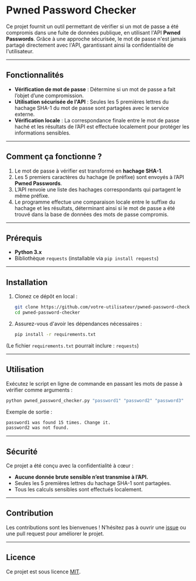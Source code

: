 # Pwned Password Checker

Ce projet fournit un outil permettant de vérifier si un mot de passe a été compromis dans une fuite de données publique, en utilisant l'API **Pwned Passwords**. Grâce à une approche sécurisée, le mot de passe n'est jamais partagé directement avec l'API, garantissant ainsi la confidentialité de l'utilisateur.

---

## Fonctionnalités

- **Vérification de mot de passe** : Détermine si un mot de passe a fait l’objet d’une compromission.
- **Utilisation sécurisée de l'API** : Seules les 5 premières lettres du hachage SHA-1 du mot de passe sont partagées avec le service externe.
- **Vérification locale** : La correspondance finale entre le mot de passe haché et les résultats de l’API est effectuée localement pour protéger les informations sensibles.

---

## Comment ça fonctionne ?

1. Le mot de passe à vérifier est transformé en **hachage SHA-1**.
2. Les 5 premiers caractères du hachage (le préfixe) sont envoyés à l’API **Pwned Passwords**.
3. L’API renvoie une liste des hachages correspondants qui partagent le même préfixe.
4. Le programme effectue une comparaison locale entre le suffixe du hachage et les résultats, déterminant ainsi si le mot de passe a été trouvé dans la base de données des mots de passe compromis.

---

## Prérequis

- **Python 3.x**
- Bibliothèque `requests` (installable via `pip install requests`)

---

## Installation

1. Clonez ce dépôt en local :
   ```bash
   git clone https://github.com/votre-utilisateur/pwned-password-checker.git
   cd pwned-password-checker
   ```
2. Assurez-vous d'avoir les dépendances nécessaires :
   ```bash
   pip install -r requirements.txt
   ```

(Le fichier `requirements.txt` pourrait inclure : `requests`)

---

## Utilisation

Exécutez le script en ligne de commande en passant les mots de passe à vérifier comme arguments :

```bash
python pwned_password_checker.py "password1" "password2" "password3"
```

Exemple de sortie :

```bash
password1 was found 15 times. Change it.
password2 was not found.
```

---

## Sécurité

Ce projet a été conçu avec la confidentialité à cœur :
- **Aucune donnée brute sensible n’est transmise à l’API.**
- Seules les 5 premières lettres du hachage SHA-1 sont partagées.
- Tous les calculs sensibles sont effectués localement.

---

## Contribution

Les contributions sont les bienvenues ! N’hésitez pas à ouvrir une [issue](https://github.com/votre-utilisateur/pwned-password-checker/issues) ou une pull request pour améliorer le projet.

---

## Licence

Ce projet est sous licence [MIT](LICENSE).